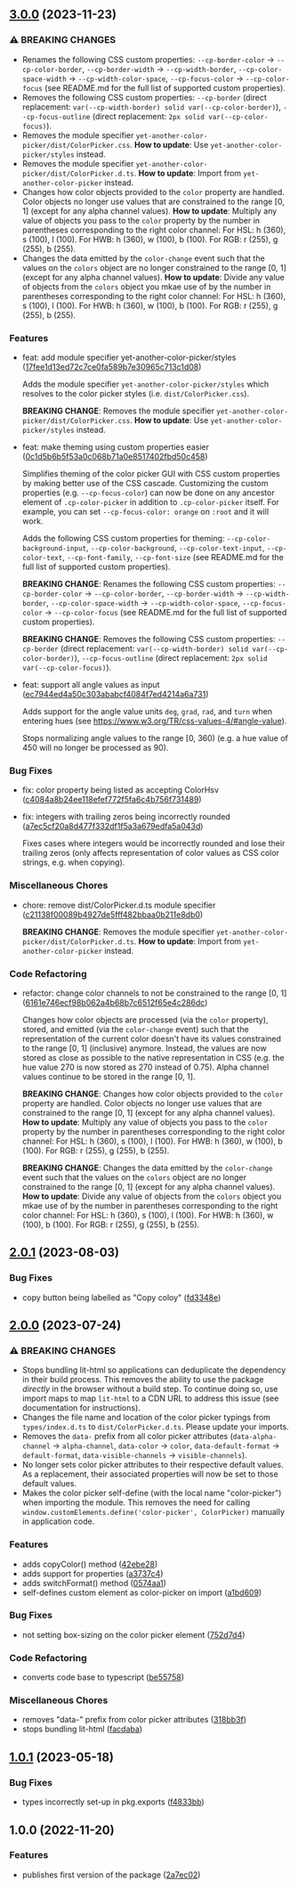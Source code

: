 ## [3.0.0](https://github.com/kleinfreund/yet-another-color-picker/compare/v2.0.1...v3.0.0) (2023-11-23)


### ⚠ BREAKING CHANGES

* Renames the following CSS custom properties: `--cp-border-color` → `--cp-color-border`, `--cp-border-width` → `--cp-width-border`, `--cp-color-space-width` → `--cp-width-color-space`, `--cp-focus-color` → `--cp-color-focus` (see README.md for the full list of supported custom properties).
* Removes the following CSS custom properties: `--cp-border` (direct replacement: `var(--cp-width-border) solid var(--cp-color-border)`), `--cp-focus-outline` (direct replacement: `2px solid var(--cp-color-focus)`).
* Removes the module specifier `yet-another-color-picker/dist/ColorPicker.css`. **How to update**: Use `yet-another-color-picker/styles` instead.
* Removes the module specifier `yet-another-color-picker/dist/ColorPicker.d.ts`. **How to update**: Import from `yet-another-color-picker` instead.
* Changes how color objects provided to the `color` property are handled. Color objects no longer use values that are constrained to the range [0, 1] (except for any alpha channel values). **How to update**: Multiply any value of objects you pass to the `color` property by the number in parentheses corresponding to the right color channel: For HSL: h (360), s (100), l (100). For HWB: h (360), w (100), b (100). For RGB: r (255), g (255), b (255).
* Changes the data emitted by the `color-change` event such that the values on the `colors` object are no longer constrained to the range [0, 1] (except for any alpha channel values). **How to update**: Divide any value of objects from the `colors` object you mkae use of by the number in parentheses corresponding to the right color channel: For HSL: h (360), s (100), l (100). For HWB: h (360), w (100), b (100). For RGB: r (255), g (255), b (255).

### Features

* feat: add module specifier yet-another-color-picker/styles ([17fee1d13ed72c7ce0fa589b7e30965c713c1d08](https://github.com/kleinfreund/yet-another-color-picker/commit/17fee1d13ed72c7ce0fa589b7e30965c713c1d08))

  Adds the module specifier `yet-another-color-picker/styles` which resolves to the color picker styles (i.e. `dist/ColorPicker.css`).



  **BREAKING CHANGE**: Removes the module specifier `yet-another-color-picker/dist/ColorPicker.css`. **How to update**: Use `yet-another-color-picker/styles` instead.

* feat: make theming using custom properties easier ([0c1d5b6b5f53a0c068b71a0e8517402fbd50c458](https://github.com/kleinfreund/yet-another-color-picker/commit/0c1d5b6b5f53a0c068b71a0e8517402fbd50c458))

  Simplifies theming of the color picker GUI with CSS custom properties by making better use of the CSS cascade. Customizing the custom properties (e.g. `--cp-focus-color`) can now be done on any ancestor element of `.cp-color-picker` in addition to `.cp-color-picker` itself. For example, you can set `--cp-focus-color: orange` on `:root` and it will work.


  Adds the following CSS custom properties for theming: `--cp-color-background-input`, `--cp-color-background`, `--cp-color-text-input`, `--cp-color-text`, `--cp-font-family`, `--cp-font-size` (see README.md for the full list of supported custom properties).



  **BREAKING CHANGE**: Renames the following CSS custom properties: `--cp-border-color` → `--cp-color-border`, `--cp-border-width` → `--cp-width-border`, `--cp-color-space-width` → `--cp-width-color-space`, `--cp-focus-color` → `--cp-color-focus` (see README.md for the full list of supported custom properties).


  **BREAKING CHANGE**: Removes the following CSS custom properties: `--cp-border` (direct replacement: `var(--cp-width-border) solid var(--cp-color-border)`), `--cp-focus-outline` (direct replacement: `2px solid var(--cp-color-focus)`).

* feat: support all angle values as input ([ec7944ed4a50c303ababcf4084f7ed4214a6a731](https://github.com/kleinfreund/yet-another-color-picker/commit/ec7944ed4a50c303ababcf4084f7ed4214a6a731))

  Adds support for the angle value units `deg`, `grad`, `rad`, and `turn` when entering hues (see https://www.w3.org/TR/css-values-4/#angle-value).


  Stops normalizing angle values to the range [0, 360) (e.g. a hue value of 450 will no longer be processed as 90).




### Bug Fixes

* fix: color property being listed as accepting ColorHsv ([c4084a8b24ee118efef772f5fa6c4b756f731489](https://github.com/kleinfreund/yet-another-color-picker/commit/c4084a8b24ee118efef772f5fa6c4b756f731489))

* fix: integers with trailing zeros being incorrectly rounded ([a7ec5cf20a8d477f332df1f5a3a679edfa5a043d](https://github.com/kleinfreund/yet-another-color-picker/commit/a7ec5cf20a8d477f332df1f5a3a679edfa5a043d))

  Fixes cases where integers would be incorrectly rounded and lose their trailing zeros (only affects representation of color values as CSS color strings, e.g. when copying).




### Miscellaneous Chores

* chore: remove dist/ColorPicker.d.ts module specifier ([c21138f00089b4927de5fff482bbaa0b211e8db0](https://github.com/kleinfreund/yet-another-color-picker/commit/c21138f00089b4927de5fff482bbaa0b211e8db0))


  **BREAKING CHANGE**: Removes the module specifier `yet-another-color-picker/dist/ColorPicker.d.ts`. **How to update**: Import from `yet-another-color-picker` instead.



### Code Refactoring

* refactor: change color channels to not be constrained to the range [0, 1] ([6161e746ecf98b062a4b68b7c6512f65e4c286dc](https://github.com/kleinfreund/yet-another-color-picker/commit/6161e746ecf98b062a4b68b7c6512f65e4c286dc))

  Changes how color objects are processed (via the `color` property), stored, and emitted (via the `color-change` event) such that the representation of the current color doesn't have its values constrained to the range [0, 1] (inclusive) anymore. Instead, the values are now stored as close as possible to the native representation in CSS (e.g. the hue value 270 is now stored as 270 instead of 0.75). Alpha channel values continue to be stored in the range [0, 1].



  **BREAKING CHANGE**: Changes how color objects provided to the `color` property are handled. Color objects no longer use values that are constrained to the range [0, 1] (except for any alpha channel values). **How to update**: Multiply any value of objects you pass to the `color` property by the number in parentheses corresponding to the right color channel: For HSL: h (360), s (100), l (100). For HWB: h (360), w (100), b (100). For RGB: r (255), g (255), b (255).


  **BREAKING CHANGE**: Changes the data emitted by the `color-change` event such that the values on the `colors` object are no longer constrained to the range [0, 1] (except for any alpha channel values). **How to update**: Divide any value of objects from the `colors` object you mkae use of by the number in parentheses corresponding to the right color channel: For HSL: h (360), s (100), l (100). For HWB: h (360), w (100), b (100). For RGB: r (255), g (255), b (255).

## [2.0.1](https://github.com/kleinfreund/yet-another-color-picker/compare/v2.0.0...v2.0.1) (2023-08-03)


### Bug Fixes

* copy button being labelled as "Copy coloy" ([fd3348e](https://github.com/kleinfreund/yet-another-color-picker/commit/fd3348e97dfb2d406be96ef266742277384cee51))

## [2.0.0](https://github.com/kleinfreund/yet-another-color-picker/compare/v1.0.1...v2.0.0) (2023-07-24)


### ⚠ BREAKING CHANGES

* Stops bundling lit-html so applications can deduplicate the dependency in their build process. This removes the ability to use the package *directly* in the browser without a build step. To continue doing so, use import maps to map `lit-html` to a CDN URL to address this issue (see documentation for instructions).
* Changes the file name and location of the color picker typings from `types/index.d.ts` to `dist/ColorPicker.d.ts`. Please update your imports.
* Removes the `data-` prefix from all color picker attributes (`data-alpha-channel` → `alpha-channel`, `data-color` → `color`, `data-default-format` → `default-format`, `data-visible-channels` → `visible-channels`).
* No longer sets color picker attributes to their respective default values. As a replacement, their associated properties will now be set to those default values.
* Makes the color picker self-define (with the local name "color-picker") when importing the module. This removes the need for calling `window.customElements.define('color-picker', ColorPicker)` manually in application code.

### Features

* adds copyColor() method ([42ebe28](https://github.com/kleinfreund/yet-another-color-picker/commit/42ebe280fd34d0790a07af84af53ab4acd898d12))
* adds support for properties ([a3737c4](https://github.com/kleinfreund/yet-another-color-picker/commit/a3737c4bb1ecb8fad0378d7e30f5585ad2e5bb67))
* adds switchFormat() method ([0574aa1](https://github.com/kleinfreund/yet-another-color-picker/commit/0574aa1545b770829b3401f438cf0a70100a2189))
* self-defines custom element as color-picker on import ([a1bd609](https://github.com/kleinfreund/yet-another-color-picker/commit/a1bd6092742d4d5ff87a0ef333532062956ce4bb))


### Bug Fixes

* not setting box-sizing on the color picker element ([752d7d4](https://github.com/kleinfreund/yet-another-color-picker/commit/752d7d4ab4abd7888a2d32bc74b4380c4c5572e6))


### Code Refactoring

* converts code base to typescript ([be55758](https://github.com/kleinfreund/yet-another-color-picker/commit/be5575853c9204ec207c8ffdab490441634ae6a0))


### Miscellaneous Chores

* removes "data-" prefix from color picker attributes ([318bb3f](https://github.com/kleinfreund/yet-another-color-picker/commit/318bb3f737c6ebbb41175e508407e3d4ff7eaad9))
* stops bundling lit-html ([facdaba](https://github.com/kleinfreund/yet-another-color-picker/commit/facdaba6715df7702530b84c044793c5c4600349))

## [1.0.1](https://github.com/kleinfreund/yet-another-color-picker/compare/v1.0.0...v1.0.1) (2023-05-18)


### Bug Fixes

* types incorrectly set-up in pkg.exports ([f4833bb](https://github.com/kleinfreund/yet-another-color-picker/commit/f4833bb1f294a0a10f4ba4ba88e0054e1f6910fd))

## 1.0.0 (2022-11-20)


### Features

* publishes first version of the package ([2a7ec02](https://github.com/kleinfreund/yet-another-color-picker/commit/2a7ec02b04b70d90f50a8d2c259fb2deb76c4d9c))
